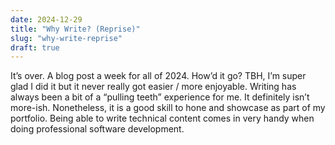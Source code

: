 ```yaml
---
date: 2024-12-29
title: "Why Write? (Reprise)"
slug: "why-write-reprise"
draft: true
---
```


It’s over.
A blog post a week for all of 2024.
How’d it go? TBH, I’m super glad I did it but it never really got easier / more enjoyable.
Writing has always been a bit of a “pulling teeth” experience for me.
It definitely isn’t more-ish.
Nonetheless, it is a good skill to hone and showcase as part of my portfolio.
Being able to write technical content comes in very handy when doing professional software development.
